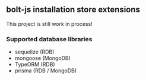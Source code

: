 ## bolt-js installation store extensions

This project is still work in process!

### Supported database libraries

* sequelize (RDB)
* mongoose (MongoDB)
* TypeORM (RDB)
* prisma (RDB / MongoDB)
